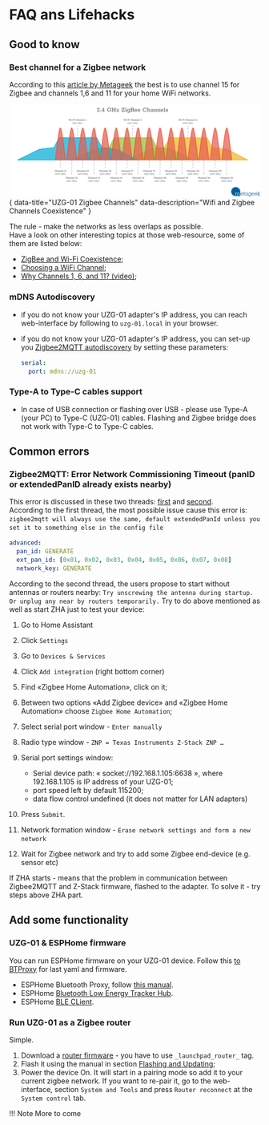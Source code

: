 # FAQ ans Lifehacks  

## Good to know  
### Best channel for a Zigbee network  
According to this [article by Metageek](https://support.metageek.com/hc/en-us/articles/203845040-ZigBee-and-Wi-Fi-Coexistence) the best is to use channel 15 for Zigbee and channels 1,6 and 11 for your home WiFi networks.

![UZG-01 Zigbee Channels](assets/images/faq/2-4-ghz-channels.png){ data-title="UZG-01 Zigbee Channels" data-description="Wifi and Zigbee Channels Coexistence" }

The rule - make the networks as less overlaps as possible.  
Have a look on other interesting topics at those web-resource, some of them are listed below:

- [ZigBee and Wi-Fi Coexistence](https://support.metageek.com/hc/en-us/articles/203845040-ZigBee-and-Wi-Fi-Coexistence);
- [Choosing a WiFi Channel](https://support.metageek.com/hc/en-us/articles/201034400-Choosing-a-WiFi-Channel);
- [Why Channels 1, 6, and 11? (video)](https://support.metageek.com/hc/en-us/articles/216950047-Why-Channels-1-6-and-11-video-);

### mDNS Autodiscovery
  - if you do not know your UZG-01 adapter's IP address, you can reach web-interface by following to `uzg-01.local` in your browser.
  - if you do not know your UZG-01 adapter's IP address, you can set-up you [Zigbee2MQTT autodiscovery](https://www.zigbee2mqtt.io/guide/configuration/adapter-settings.html#mdns-zeroconf-discovery) by setting these parameters:

    ```yaml
    serial:
      port: mdns://uzg-01
    ```

### Type-A to Type-C cables support

  - In case of USB connection or flashing over USB - please use Type-A (your PC) to Type-C (UZG-01) cables. Flashing and Zigbee bridge does not work with Type-C to Type-C cables.


## Common errors  
### Zigbee2MQTT: Error Network Commissioning Timeout (panID or extendedPanID already exists nearby)
This error is discussed in these two threads: [first](https://github.com/Koenkk/zigbee2mqtt/issues/10858) and [second](https://github.com/tube0013/tube_gateways/issues/95).  
According to the first thread, the most possible issue cause this error is: `zigbee2mqtt will always use the same, default extendedPanId unless you set it to something else in the config file`
```yaml
advanced:
  pan_id: GENERATE
  ext_pan_id: [0x01, 0x02, 0x03, 0x04, 0x05, 0x06, 0x07, 0x08]
  network_key: GENERATE
```
According to the second thread, the users propose to start without antennas or routers nearby: `Try unscrewing the antenna during startup. Or unplug any near by routers temporarily.`
Try to do above mentioned as well as start ZHA just to test your device:

1. Go to Home Assistant
2. Click `Settings`
3. Go to `Devices & Services`
4. Click `Add integration` (right bottom corner)
5. Find «Zigbee Home Automation», click on it;
6. Between two options «Add Zigbee device» and «Zigbee Home Automation» choose `Zigbee Home Automation`;
7. Select serial port window - `Enter manually`
8. Radio type window - `ZNP = Texas Instruments Z-Stack ZNP … `
9. Serial port settings window:

    - Serial device path: « socket://192.168.1.105:6638 », where 192.168.1.105 is IP address of your UZG-01;
    - port speed left by default 115200;
    - data flow control undefined (it does not matter for LAN adapters)

10. Press `Submit`.
11. Network formation window - `Erase network settings and form a new network`
12. Wait for Zigbee network and try to add some Zigbee end-device (e.g. sensor etc)

If ZHA starts - means that the problem in communication between Zigbee2MQTT and Z-Stack firmware, flashed to the adapter. To solve it - try steps above ZHA part.


## Add some functionality  
### UZG-01 & ESPHome firmware  
You can run ESPHome firmware on your UZG-01 device. Follow this [to BTProxy](bt-proxy.md) for last yaml and firmware.

- ESPHome Bluetooth Proxy, follow [this manual](bt-proxy.md).
- ESPHome [Bluetooth Low Energy Tracker Hub](https://esphome.io/components/esp32_ble_tracker.html).
- ESPHome [BLE CLient](https://esphome.io/components/ble_client.html).  

### Run UZG-01 as a Zigbee router
Simple. 

1. Download a [router firmware](https://github.com/Koenkk/Z-Stack-firmware/tree/master/router/Z-Stack_3.x.0/bin) - you have to use `_launchpad_router_` tag.
2. Flash it using the manual in section [Flashing and Updating](flashing-and-updating.md/#update-zigbee-cc2652p);
3. Power the device On. It will start in a pairing mode so add it to your current zigbee network. If you want to re-pair it, go to the web-interface, section `System and Tools` and press `Router reconnect` at the `System control` tab.

!!! Note
    More to come



